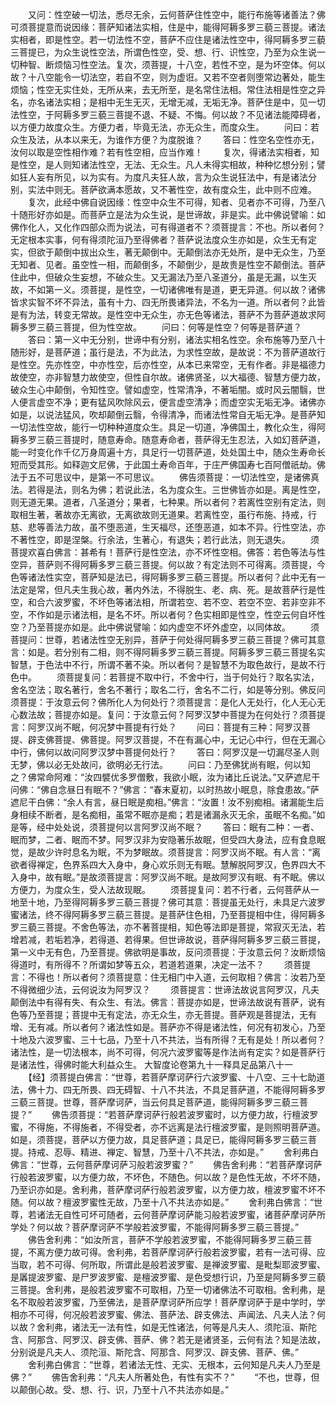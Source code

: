 <!-- { "loadSidebar": true } -->
　　又问：性空破一切法，悉尽无余，云何菩萨住性空中，能行布施等诸善法？佛可须菩提意而说因缘：菩萨知诸法实相，住是中，能得阿耨多罗三藐三菩提。诸法实相者，即是性空。若一切法性不空，菩萨不应住是诸法性空中，得阿耨多罗三藐三菩提已，为众生说性空法，所谓色性空，受、想、行、识性空，乃至为众生说一切种智、断烦恼习性空法。复次，须菩提，十八空，若性不空，是为坏空体。何以故？十八空能令一切法空，若自不空，则为虚诳。又若不空者则堕常边著处，能生烦恼；性空无实住处，无所从来，去无所至，是名常住法相。常住法相是性空之异名，亦名诸法实相；是相中无生无灭，无增无减，无垢无净。菩萨住是中，见一切法性空，于阿耨多罗三藐三菩提不退、不疑、不悔。何以故？不见诸法能障碍者，以方便力故度众生。方便力者，毕竟无法，亦无众生，而度众生。
　　问曰：若众生及法，从本以来无，为谁作方便？为度脱谁？
　　答曰：性空名空性亦无，汝何以取是空性相作难？若有性空相，应当作难！
　　复次，得诸法实相者，知是性空，是人则知诸法性空，无法、无众生。凡人未得实相故，种种忆想分别；譬如狂人妄有所见，以为实有。为度凡夫狂人故，言为众生说狂法中，有是诸法分别，实法中则无。菩萨欲满本愿故，又不著性空，故有度众生，此中则不应难。
　　复次，此经中佛自说因缘：性空中众生不可得，知者、见者亦不可得，乃至八十随形好亦如是。而菩萨立是法为众生说，是世谛故，非是实。此中佛说譬喻：如佛作化人，又化作四部众而为说法，可有得道者不？须菩提言：不也。所以者何？无定根本实事，何有得须陀洹乃至得佛者？菩萨说法度众生亦如是，众生无有定实，但欲于颠倒中拔出众生，著无颠倒中。无颠倒法亦无处所，是中无众生，乃至无知者、见者。虽空性一相，而颠倒多，不颠倒少，是故贵是性空不颠倒法。菩萨住此中，但破众生妄想，不破众生。又无漏法乃至八圣道分，虽是无漏，以生灭故，不如第一义。须菩提，是性空，一切诸佛唯有是道，更无异道。何以故？诸佛皆求实智不坏不异法，虽有十力、四无所畏诸异法，不名为一道。所以者何？此皆是有为法，转变无常故。是性空中无众生，亦无色等诸法，菩萨不为菩萨道故求阿耨多罗三藐三菩提，但为性空故。
　　问曰：何等是性空？何等是菩萨道？
　　答曰：第一义中无分别，世谛中有分别，诸法实相名性空。余布施等乃至八十随形好，是菩萨道；虽行是法，不为此法，为求性空故，是故说：不为菩萨道故行是性空。先亦性空，中亦性空，后亦性空，从本已来常空，无有作者。非是福德力故使空，亦非智慧力故使空，但性自尔故。诸佛贤圣，以大福德、智慧方便力故，破众生心中颠倒，令知性空。譬如虚空，性常清净，不著垢闇。或时风云闇翳，世人便言虚空不净；更有猛风吹除风云，便言虚空清净；而虚空实无垢无净。诸佛亦如是，以说法猛风，吹却颠倒云翳，令得清净，而诸法性常自无垢无净。是菩萨知一切法性空故，能行一切种种道度众生。具足一切道，净佛国土，教化众生，得阿耨多罗三藐三菩提时，随意寿命。随意寿命者，菩萨得无生忍法，入如幻菩萨道，能一时变化作千亿万身周遍十方，具足行一切菩萨道，处处国土中，随众生寿命长短而受其形。如释迦文尼佛，于此国土寿命百年，于庄严佛国寿七百阿僧祇劫。佛法于五不可思议中，是第一不可思议。
　　佛告须菩提：一切法性空，是诸佛真法。若得是法，则名为佛；若说此法，名为度众生。三世佛皆亦如是。离是性空，则无道无果。道者，八圣道分；果者，七种果。所以者何？若离性空别有定法，则取相生著，著故亦无离欲，无离欲故则无道果。若离性空，虽行布施、持戒，行慈、悲等善法力故，虽不堕恶道，生天福尽，还堕恶道，如本不异。行性空法，亦不著性空，即是涅槃。行余法，生著心，有退失；若行此法，则无退失。
　　须菩提欢喜白佛言：甚希有！菩萨行是性空法，亦不坏性空相。佛答：若色等法与性空异，菩萨则不得阿耨多罗三藐三菩提。何以故？有定法则不可得离。须菩提，今色等诸法性实空，菩萨知是法已，得阿耨多罗三藐三菩提。所以者何？此中无有一法定是常，但凡夫生我心故，著内外法，不得脱生、老、病、死。是故菩萨行是性空，和合六波罗蜜，不坏色等诸法相，所谓若空、若不空、若空不空、若非空非不空，不作如是示诸法相，是名不坏。所以者何？色实相即是性空，性空云何自坏性空？乃至菩提亦如是。此中佛说譬喻：如内虚空不坏外虚空，以同体故。
　　须菩提问：世尊，若诸法性空无别异，菩萨于何处得阿耨多罗三藐三菩提？佛可其意言：如是。若分别有二相，则不得阿耨多罗三藐三菩提。阿耨多罗三藐三菩提名实智慧，于色法中不行，所谓不著不染。所以者何？是智慧不为取色故行，是故不行色中。
　　须菩提复问：若菩提不取中行，不舍中行，当于何处行？取名实法，舍名空法；取名著行，舍名不著行；取名二行，舍名不二行，如是等分别。佛反问须菩提：于汝意云何？佛所化人为何处行？须菩提言：是化人无处行，化人无心无心数法故；菩提亦如是。复问：于汝意云何？阿罗汉梦中菩提为在何处行？须菩提言：阿罗汉尚不眠，何况梦中菩提有行处？
　　问曰：菩提有三种：阿罗汉菩提、辟支佛菩提、佛菩提。阿罗汉菩提，不在有漏心中，无记心中行，但在无漏心中行，佛何以故问阿罗汉梦中菩提何处行？
　　答曰：阿罗汉是一切漏尽圣人则无梦，佛以必无处故问，欲明必无行法。
　　问曰：乃至佛犹尚有眠，何以知之？佛常命阿难：“汝四襞优多罗僧敷，我欲小眠，汝为诸比丘说法。”又萨遮尼干问佛：“佛自念昼日有眠不？”佛言：“春末夏初，以时热故小眠息，除食患故。”萨遮尼干白佛：“余人有言，昼日眠是痴相。”佛言：“汝置！汝不别痴相。诸漏能生后身相续不断者，是名痴相，虽常不眠亦是痴；若是诸漏永灭无余，虽眠不名痴。”如是等，经中处处说，须菩提何以言阿罗汉尚不眠？
　　答曰：眠有二种：一者、眠而梦，二者、眠而不梦。阿罗汉非为安隐著乐故眠，但受四大身法，应有食息眠觉，是故少许时息名为眠，不为梦眠故。须菩提言：阿罗汉尚不眠。有人言：“离欲者得禅定，色界系四大入身中，身心欢乐则无有眠。慧解脱阿罗汉，色界四大不入身中，故有眠。”是故须菩提言：阿罗汉尚不眠。是故阿罗汉有眠、有不眠。佛以方便力，为度众生，受人法故现眠。
　　须菩提复问：若不行者，云何菩萨从一地至十地，乃至得阿耨多罗三藐三菩提？佛可其意：菩提虽无处行，未具足六波罗蜜诸法，终不得阿耨多罗三藐三菩提。是菩萨住色相，乃至菩提相中住，得阿耨多罗三藐三菩提。不舍色等法，亦不著菩提相，知色等法即是菩提，常寂灭无法，若增若减，若垢若净，若得道、若得果。但世谛故说，菩萨得阿耨多罗三藐三菩提，第一义中无有色，乃至菩提。佛欲明是事故，反问须菩提：于汝意云何？汝断烦恼得道时，有所得不？所谓如梦等五众，若道若道果，决定一法不？
　　须菩提言：不得也！所以者何？须菩提意：住无相门中入道，云何取相？佛言：汝若乃至不得微细少法，云何说汝为阿罗汉？
　　须菩提言：世谛法故说言阿罗汉，凡夫颠倒法中有得有失、有众生、有法。佛言：菩提亦如是，世谛法故说有菩萨，说有色等乃至菩提；菩提中无有定法，亦无众生，亦无菩提。菩萨观是菩提法，无有增、无有减。所以者何？诸法性如是。菩萨亦不得是诸法性，何况有初发心，乃至十地及六波罗蜜、三十七品，乃至十八不共法，当有所得？无有是处！所以者何？诸法性，是一切法根本，尚不可得，何况六波罗蜜等是作法尚有定实？如是菩萨行是诸法性，得佛时能大利益众生。
大智度论卷第九十一释具足品第八十一
　　【经】须菩提白佛言：“世尊，若菩萨摩诃萨行六波罗蜜、十八空、三十七助道法，佛十力、四无所畏、四无碍智、十八不共法，不具足菩萨道，不能得阿耨多罗三藐三菩提。世尊，菩萨摩诃萨，当云何具足菩萨道，能得阿耨多罗三藐三菩提？”
　　佛告须菩提：“若菩萨摩诃萨行般若波罗蜜时，以方便力故，行檀波罗蜜，不得施，不得施者，不得受者，亦不远离是法行檀波罗蜜，是则照明菩萨道。如是，须菩提，菩萨以方便力故，具足菩萨道；具足已，能得阿耨多罗三藐三菩提。持戒、忍辱、精进、禅定、智慧，乃至十八不共法，亦如是。”
　　舍利弗白佛言：“世尊，云何菩萨摩诃萨习般若波罗蜜？”
　　佛告舍利弗：“若菩萨摩诃萨行般若波罗蜜，以方便力故，不坏色，不随色。何以故？是色性无故，不坏不随，乃至识亦如是。舍利弗，菩萨摩诃萨行般若波罗蜜，以方便力故，檀波罗蜜不坏不随。何以故？檀波罗蜜性无故，乃至十八不共法亦如是。”
　　舍利弗白佛言：“世尊，若诸法无自性可坏可随者，云何菩萨摩诃萨能习般若波罗蜜，诸菩萨摩诃萨所学处？何以故？菩萨摩诃萨不学般若波罗蜜，不能得阿耨多罗三藐三菩提。”
　　佛告舍利弗：“如汝所言，菩萨不学般若波罗蜜，不能得阿耨多罗三藐三菩提，不离方便力故可得。舍利弗，若菩萨摩诃萨行般若波罗蜜，若有一法可得、应当取，若不可得、何所取，所谓此是般若波罗蜜、是禅波罗蜜、是毗梨耶波罗蜜、是羼提波罗蜜、是尸罗波罗蜜、是檀波罗蜜、是色受想行识，乃至是阿耨多罗三藐三菩提。舍利弗，是般若波罗蜜不可取相，乃至一切诸佛法不可取相。舍利弗，是名不取般若波罗蜜，乃至佛法，是菩萨摩诃萨所应学！菩萨摩诃萨于是中学时，学相亦不可得，何况般若波罗蜜、佛法、菩萨法、辟支佛法、声闻法、凡夫人法？何以故？舍利弗，诸法无一法有性，如是无性诸法，何等是凡夫人、须陀洹、斯陀含、阿那含、阿罗汉、辟支佛、菩萨、佛？若无是诸贤圣，云何有法？知是法故，分别说是凡夫人、须陀洹、斯陀含、阿那含、阿罗汉、辟支佛、菩萨、佛。”
　　舍利弗白佛言：“世尊，若诸法无性、无实、无根本，云何知是凡夫人乃至是佛？”
　　佛告舍利弗：“凡夫人所著处色，有性有实不？”
　　“不也，世尊，但以颠倒心故。受、想、行、识，乃至十八不共法亦如是。”
